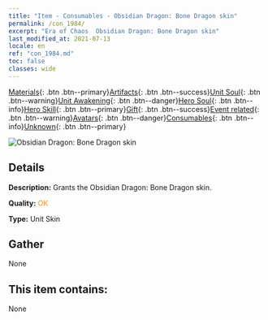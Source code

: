 ```yaml
---
title: "Item - Consumables - Obsidian Dragon: Bone Dragon skin"
permalink: /con_1984/
excerpt: "Era of Chaos  Obsidian Dragon: Bone Dragon skin"
last_modified_at: 2021-07-13
locale: en
ref: "con_1984.md"
toc: false
classes: wide
---
```

 [Materials](/Items/){: .btn .btn--primary}[Artifacts](/Items/Artifacts/){: .btn .btn--success}[Unit Soul](/Items/UnitSoul/){: .btn .btn--warning}[Unit Awakening](/Items/UnitAwakening/){: .btn .btn--danger}[Hero Soul](/Items/HeroSoul/){: .btn .btn--info}[Hero Skill](/Items/HeroSkill/){: .btn .btn--primary}[Gift](/Items/Gift/){: .btn .btn--success}[Event related](/Items/Events/){: .btn .btn--warning}[Avatars](/Items/Avatars/){: .btn .btn--danger}[Consumables](/Items/Consumables/){: .btn .btn--info}[Unknown](/Items/Unknown/){: .btn .btn--primary}

 ![Obsidian Dragon: Bone Dragon skin](/images/u/ti_gulongyinengpifu.jpg)

## Details
 **Description:** Grants the Obsidian Dragon: Bone Dragon skin.

 **Quality:** <span style="color: #FF8C00">OK</span>

 **Type:** Unit Skin

## Gather

  None

## This item contains:

  None

